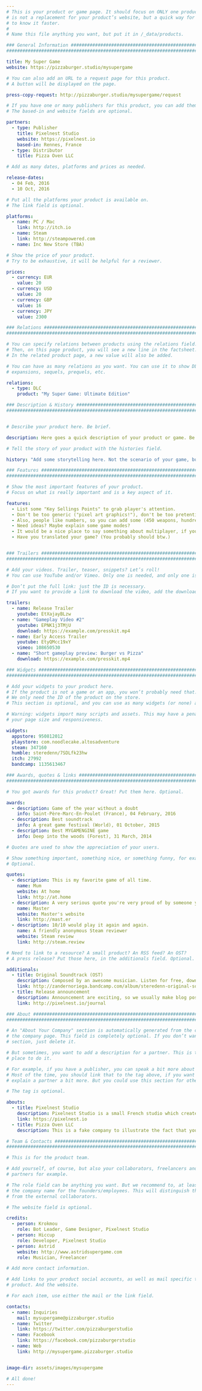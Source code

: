 ```yaml
---
# This is your product or game page. It should focus on ONLY one product. This
# is not a replacement for your product’s website, but a quick way for the press
# to know it faster.
#
# Name this file anything you want, but put it in /_data/products.

### General Information ########################################################
################################################################################

title: My Super Game
website: https://pizzaburger.studio/mysupergame

# You can also add an URL to a request page for this product.
# A button will be displayed on the page.

press-copy-request: http://pizzaburger.studio/mysupergame/request

# If you have one or many publishers for this product, you can add them here.
# The based-in and website fields are optional.

partners:
  - type: Publisher
    title: Pixelnest Studio
    website: https://pixelnest.io
    based-in: Rennes, France
  - type: Distributor
    title: Pizza Oven LLC

# Add as many dates, platforms and prices as needed.

release-dates:
  - 04 Feb, 2016
  - 10 Oct, 2016

# Put all the platforms your product is available on.
# The link field is optional.

platforms:
  - name: PC / Mac
    link: http://itch.io
  - name: Steam
    link: http://steampowered.com
  - name: Inc New Store (TBA)

# Show the price of your product.
# Try to be exhaustive, it will be helpful for a reviewer.

prices:
  - currency: EUR
    value: 20
  - currency: USD
    value: 20
  - currency: GBP
    value: 16
  - currency: JPY
    value: 2300

### Relations ##################################################################
################################################################################

# You can specify relations between products using the relations field.
# Then, on this page product, you will see a new line in the factsheet.
# In the related product page, a new value will also be added.

# You can have as many relations as you want. You can use it to show DLCs,
# expansions, sequels, prequels, etc.

relations:
  - type: DLC
    product: "My Super Game: Ultimate Edition"

### Description & History ######################################################
################################################################################


# Describe your product here. Be brief.

description: Here goes a quick description of your product or game. Be concise and explain in very few words the concept or the gameplay and why it's really cool and why everyone should use or play it.

# Tell the story of your product with the histories field.

history: "Add some storytelling here. Not the scenario of your game, but rather some backgrounds behind the creation process: why are you making this game? Most projects starts with a cool story."

### Features ###################################################################
################################################################################

# Show the most important features of your product.
# Focus on what is really important and is a key aspect of it.

features:
  - List some "Key Sellings Points" to grab player's attention.
  - Don't be too generic ("pixel art graphics!"), don't be too pretentious ("most incredible game experience!").
  - Also, people like numbers, so you can add some (450 weapons, hundreds of levels, dozens of hours of playtime!).
  - Need ideas? Maybe explain some game modes?
  - It would be a nice place to say something about multiplayer, if you have some.
  - Have you translated your game? (You probably should btw.)


### Trailers ###################################################################
################################################################################

# Add your videos. Trailer, teaser, snippets? Let’s roll!
# You can use YouTube and/or Vimeo. Only one is needed, and only one is recommended.

# Don’t put the full link: just the ID is necessary.
# If you want to provide a link to download the video, add the download field.

trailers:
  - name: Release Trailer
    youtube: EtXajayBLzw
  - name: "Gameplay Video #2"
    youtube: EPNK1j3TMjU
    download: https://example.com/presskit.mp4
  - name: Early Access Trailer
    youtube: EtyQMcc19xY
    vimeo: 108650530
  - name: "Short gameplay preview: Burger vs Pizza"
    download: https://example.com/presskit.mp4

### Widgets ####################################################################
################################################################################

# Add your widgets to your product here.
# If the product is not a game or an app, you won’t probably need that.
# We only need the ID of the product on the store.
# This section is optional, and you can use as many widgets (or none) as you want.

# Warning: widgets import many scripts and assets. This may have a penalty on
# your page size and responsiveness.

widgets:
  appstore: 950812012
  playstore: com.noodlecake.altosadventure
  steam: 347160
  humble: steredenn/7SDLfk23hw
  itch: 27992
  bandcamp: 1135613467

### Awards, quotes & links #####################################################
################################################################################

# You got awards for this product? Great! Put them here. Optional.

awards:
  - description: Game of the year without a doubt
    info: Saint-Père-Marc-En-Poulet (France), 04 February, 2016
  - description: Best soundtrack
    info: A great game festival (World), 01 October, 2015
  - description: Best MYGAMENGINE game
    info: Deep into the woods (Forest), 31 March, 2014

# Quotes are used to show the appreciation of your users.

# Show something important, something nice, or something funny, for example.
# Optional.

quotes:
  - description: This is my favorite game of all time.
    name: Mum
    website: At home
    link: http://at.home
  - description: A very serious quote you're very proud of by someone you respect.
    name: Master
    website: Master's website
    link: http://mast.er
  - description: 10/10 would play it again and again.
    name: A friendly anonymous Steam reviewer
    website: Steam review
    link: http://steam.review

# Need to link to a resource? A small product? An RSS feed? An OST?
# A press release? Put those here, in the additionals field. Optional.

additionals:
  - title: Original Soundtrack (OST)
    description: Composed by an awesome musician. Listen for free, download for $3 at
    link: http://zandernoriega.bandcamp.com/album/steredenn-original-soundtrack
  - title: Release announcement
    description: Announcement are exciting, so we usually make blog posts or news about it on
    link: http://pixelnest.io/journal

### About ######################################################################
################################################################################

# An "About Your Company" section is automatically generated from the content of
# the company page. This field is completely optional. If you don’t want this
# section, just delete it.

# But sometimes, you want to add a description for a partner. This is this the
# place to do it.

# For example, if you have a publisher, you can speak a bit more about it here.
# Most of the time, you should link that to the tag above, if you want to
# explain a partner a bit more. But you could use this section for other purpose.

# The tag is optional.

abouts:
  - title: Pixelnest Studio
    description: Pixelnest Studio is a small French studio which creates games, websites and apps. They made Steredenn, a roguelike-shmup in big pixels. They are also behind presskit.html, which you are probably using if you are reading this.</description>
    link: https://pixelnest.io
  - title: Pizza Oven LLC
    description: This is a fake company to illustrate the fact that you can have multiple about tags in your product page

# Team & Contacts ##############################################################
################################################################################

# This is for the product team.

# Add yourself, of course, but also your collaborators, freelancers and/or
# partners for example.

# The role field can be anything you want. But we recommend to, at least, put
# the company name for the founders/employees. This will distinguish this person
# from the external collaborators.

# The website field is optional.

credits:
  - person: Krokmou
    role: Bot Leader, Game Designer, Pixelnest Studio
  - person: Hiccup
    role: Developer, Pixelnest Studio
  - person: Astrid
    website: http://www.astridsupergame.com
    role: Musician, Freelancer

# Add more contact information.

# Add links to your product social accounts, as well as mail specific to this
# product. And the website.

# For each item, use either the mail or the link field.

contacts:
  - name: Inquiries
    mail: mysupergame@pizzaburger.studio
  - name: Twitter
    link: https://twitter.com/pizzaburgerstudio
  - name: Facebook
    link: https://facebook.com/pizzaburgerstudio
  - name: Web
    link: http://mysupergame.pizzaburger.studio


image-dir: assets/images/mysupergame

# All done!
---
```

